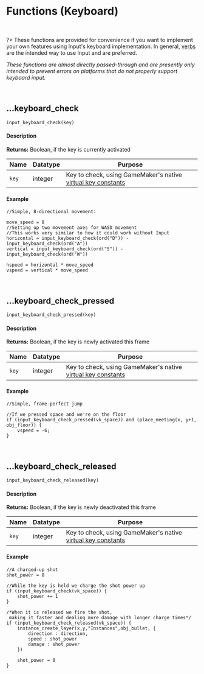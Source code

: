 # Functions (Keyboard)

&nbsp;

?> These functions are provided for convenience if you want to implement your own features using Input's keyboard implementation. In general, [verbs](Verbs-and-Bindings) are the intended way to use Input and are preferred.

_These functions are almost directly passed-through and are presently only intended to prevent errors on platforms that do not properly support keyboard input._

&nbsp;

## …keyboard_check

`input_keyboard_check(key)`

<!-- tabs:start -->

#### **Description**

**Returns:** Boolean, if the key is currently activated

|Name    |Datatype|Purpose                                               |
|--------|--------|------------------------------------------------------|
|`key`   |integer |Key to check, using GameMaker's native [virtual key constants](https://manual.yoyogames.com/index.htm#t=GameMaker_Language%2FGML_Reference%2FGame_Input%2FKeyboard_Input%2FKeyboard_Input.htm)|

#### **Example**

```gml
//Simple, 8-directional movement:

move_speed = 8
//Setting up two movement axes for WASD movement
//This works very similar to how it could work without Input
horizontal = input_keyboard_check(ord("D")) - input_keyboard_check(ord("A"))
vertical = input_keyboard_check(ord("S")) - input_keyboard_check(ord("W"))

hspeed = horizontal * move_speed
vspeed = vertical * move_speed
```

<!-- tabs:end -->

&nbsp;

## …keyboard_check_pressed

`input_keyboard_check_pressed(key)`

<!-- tabs:start -->

#### **Description**

**Returns:** Boolean, if the key is newly activated this frame

|Name |Datatype|Purpose                                               |
|-----|--------|------------------------------------------------------|
|`key`|integer |Key to check, using GameMaker's native [virtual key constants](https://manual.yoyogames.com/index.htm#t=GameMaker_Language%2FGML_Reference%2FGame_Input%2FKeyboard_Input%2FKeyboard_Input.htm)|

#### **Example**

```gml
//Simple, frame-perfect jump

//If we pressed space and we're on the floor
if (input_keyboard_check_pressed(vk_space)) and (place_meeting(x, y+1, obj_floor)) {
    vspeed = -6;
}
```

<!-- tabs:end -->

&nbsp;

## …keyboard_check_released

`input_keyboard_check_released(key)`

<!-- tabs:start -->

#### **Description**

**Returns:** Boolean, if the key is newly deactivated this frame

|Name |Datatype|Purpose                                               |
|-----|--------|------------------------------------------------------|
|`key`|integer |Key to check, using GameMaker's native [virtual key constants](https://manual.yoyogames.com/index.htm#t=GameMaker_Language%2FGML_Reference%2FGame_Input%2FKeyboard_Input%2FKeyboard_Input.htm)|

#### **Example**

```gml
//A charged-up shot
shot_power = 0

//While the key is held we charge the shot power up
if (input_keyboard_check(vk_space)) {
	shot_power += 1
}

/*When it is released we fire the shot, 
 making it faster and dealing more damage with longer charge times*/
if (input_keyboard_check_released(vk_space)) {
	instance_create_layer(x,y,"Instances",obj_bullet, {
		direction : direction,
		speed : shot_power
		damage : shot_power	
	})
	
	shot_power = 0
}
```

<!-- tabs:end -->